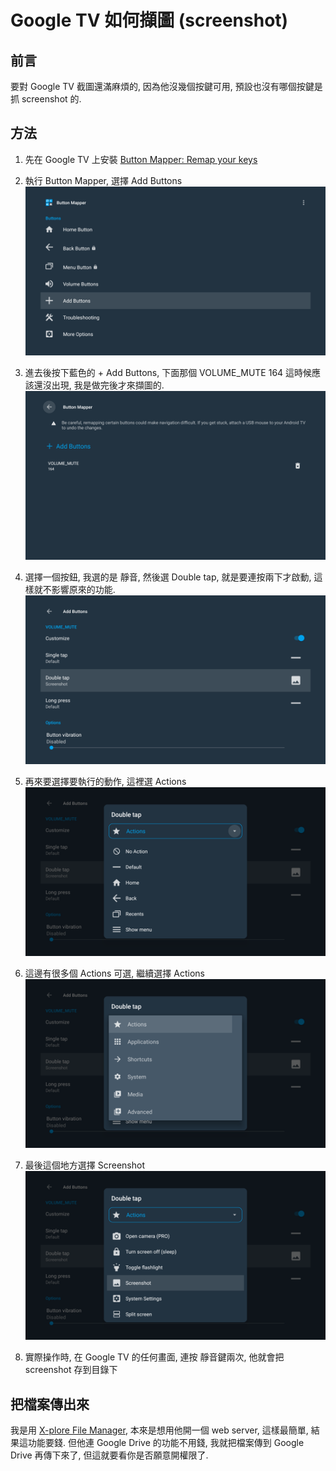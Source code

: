 # Google TV 如何擷圖 (screenshot)


## 前言

要對 Google TV 截圖還滿麻煩的, 因為他沒幾個按鍵可用, 預設也沒有哪個按鍵是抓 screenshot 的.

## 方法

1. 先在 Google TV 上安裝 [Button Mapper: Remap your keys](https://play.google.com/store/apps/details?id=flar2.homebutton)

1. 執行 Button Mapper, 選擇 Add Buttons
![ ](/zh-tw/images/software/google_tv/ButtonMapperAdd1.png)

1. 進去後按下藍色的 + Add Buttons, 下面那個 VOLUME_MUTE 164 這時候應該還沒出現, 我是做完後才來擷圖的.
![ ](/zh-tw/images/software/google_tv/ButtonMapperAdd2.png)

1. 選擇一個按鈕, 我選的是 靜音, 然後選 Double tap, 就是要連按兩下才啟動, 這樣就不影響原來的功能.
![ ](/zh-tw/images/software/google_tv/ButtonMapperAdd3.png)

1. 再來要選擇要執行的動作, 這裡選 Actions
![ ](/zh-tw/images/software/google_tv/ButtonMapperAdd4.png)

1. 這邊有很多個 Actions 可選, 繼續選擇 Actions
![ ](/zh-tw/images/software/google_tv/ButtonMapperAdd5.png)

1. 最後這個地方選擇 Screenshot
![ ](/zh-tw/images/software/google_tv/ButtonMapperAdd6.png)

1. 實際操作時, 在 Google TV 的任何畫面, 連按 靜音鍵兩次, 他就會把 screenshot 存到目錄下

## 把檔案傳出來

我是用 [X-plore File Manager](https://play.google.com/store/apps/details?id=com.lonelycatgames.Xplore), 本來是想用他開一個 web server, 這樣最簡單, 結果這功能要錢. 但他連 Google Drive 的功能不用錢, 我就把檔案傳到 Google Drive 再傳下來了, 但這就要看你是否願意開權限了.

